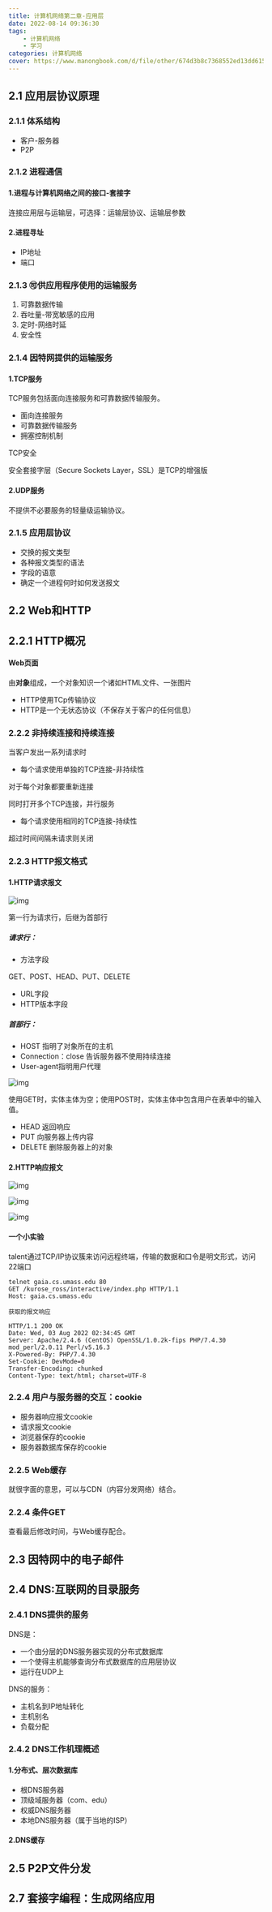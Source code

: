 ```yaml
---
title: 计算机网络第二章-应用层
date: 2022-08-14 09:36:30
tags: 
    - 计算机网络
    - 学习
categories: 计算机网络
cover: https://www.manongbook.com/d/file/other/674d3b8c7368552ed13dd615f5623c380.jpg
---
```


## 2.1 应用层协议原理

### 2.1.1 体系结构

- 客户-服务器
- P2P

### 2.1.2 进程通信

#### 1.进程与计算机网络之间的接口-套接字

连接应用层与运输层，可选择：运输层协议、运输层参数

#### 2.进程寻址

- IP地址
- 端口

### 2.1.3 🉑️供应用程序使用的运输服务

1. 可靠数据传输
2. 吞吐量-带宽敏感的应用
3. 定时-网络时延
4. 安全性

### 2.1.4 因特网提供的运输服务

#### 1.TCP服务

TCP服务包括面向连接服务和可靠数据传输服务。

- 面向连接服务
- 可靠数据传输服务
- 拥塞控制机制

TCP安全

安全套接字层（Secure Sockets Layer，SSL）是TCP的增强版

#### 2.UDP服务

不提供不必要服务的轻量级运输协议。

### 2.1.5 应用层协议

- 交换的报文类型
- 各种报文类型的语法
- 字段的语意
- 确定一个进程何时如何发送报文

## 2.2 Web和HTTP

## 2.2.1 HTTP概况

#### Web页面

由**对象**组成，一个对象知识一个诸如HTML文件、一张图片

- HTTP使用TCp传输协议
- HTTP是一个无状态协议（不保存关于客户的任何信息）

### 2.2.2 非持续连接和持续连接

当客户发出一系列请求时

- 每个请求使用单独的TCP连接-非持续性

对于每个对象都要重新连接

同时打开多个TCP连接，并行服务

- 每个请求使用相同的TCP连接-持续性

超过时间间隔未请求则关闭

### 2.2.3 HTTP报文格式

#### 1.HTTP请求报文

![img](https://raw.githubusercontent.com/WuJunDehuda/PicGo/main/1659492638535-7926b2df-7e41-4f6c-826d-26c54d0af8a2.png)

第一行为请求行，后继为首部行

##### 请求行：

- 方法字段

GET、POST、HEAD、PUT、DELETE

- URL字段
- HTTP版本字段

##### 首部行：

- HOST 指明了对象所在的主机
- Connection：close 告诉服务器不使用持续连接
- User-agent指明用户代理

![img](https://raw.githubusercontent.com/WuJunDehuda/PicGo/main/1659493394800-67360a48-caf1-468c-a888-aebcaac4e010.png)

使用GET时，实体主体为空；使用POST时，实体主体中包含用户在表单中的输入值。

- HEAD 返回响应
- PUT 向服务器上传内容
- DELETE 删除服务器上的对象

#### 2.HTTP响应报文

![img](https://raw.githubusercontent.com/WuJunDehuda/PicGo/main/1659493668308-ef74baa9-73f5-4c9f-ad00-770ad401431f.png)

![img](https://raw.githubusercontent.com/WuJunDehuda/PicGo/main/1659493761097-58eb3977-0e00-4cf1-bef2-190c88d0202f.png)

![img](https://raw.githubusercontent.com/WuJunDehuda/PicGo/main/1659493779799-9535149c-b148-4306-98bf-22971adafca7.png)

#### 一个小实验

talent通过TCP/IP协议簇来访问远程终端，传输的数据和口令是明文形式，访问22端口

```plain
telnet gaia.cs.umass.edu 80
GET /kurose_ross/interactive/index.php HTTP/1.1
Host: gaia.cs.umass.edu

获取的报文响应

HTTP/1.1 200 OK
Date: Wed, 03 Aug 2022 02:34:45 GMT
Server: Apache/2.4.6 (CentOS) OpenSSL/1.0.2k-fips PHP/7.4.30 mod_perl/2.0.11 Perl/v5.16.3
X-Powered-By: PHP/7.4.30
Set-Cookie: DevMode=0
Transfer-Encoding: chunked
Content-Type: text/html; charset=UTF-8
```

### 2.2.4 用户与服务器的交互：cookie

- 服务器响应报文cookie
- 请求报文cookie
- 浏览器保存的cookie
- 服务器数据库保存的cookie

### 2.2.5 Web缓存

就很字面的意思，可以与CDN（内容分发网络）结合。

### 2.2.4 条件GET

查看最后修改时间，与Web缓存配合。

## 2.3 因特网中的电子邮件

## 2.4 DNS:互联网的目录服务

### 2.4.1 DNS提供的服务

DNS是：

- 一个由分层的DNS服务器实现的分布式数据库
- 一个使得主机能够查询分布式数据库的应用层协议
- 运行在UDP上

DNS的服务：

- 主机名到IP地址转化
- 主机别名
- 负载分配

### 2.4.2 DNS工作机理概述

#### 1.分布式、层次数据库

- 根DNS服务器
- 顶级域服务器（com、edu）
- 权威DNS服务器
- 本地DNS服务器（属于当地的ISP）

#### 2.DNS缓存

## 2.5 P2P文件分发



## 2.7 套接字编程：生成网络应用

###
